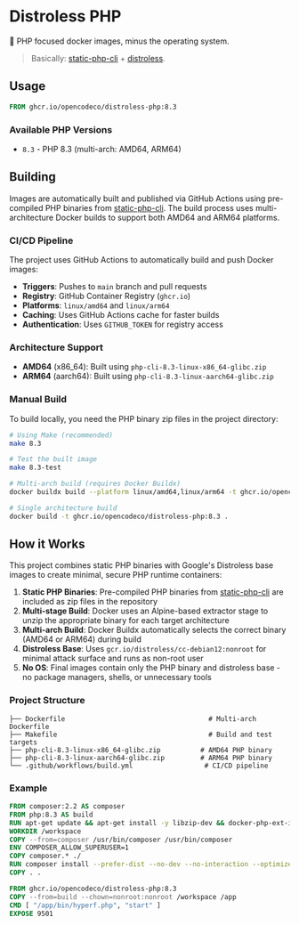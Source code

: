 # Distroless PHP

🐘 PHP focused docker images, minus the operating system.

> Basically: [static-php-cli](https://github.com/crazywhalecc/static-php-cli) + [distroless](https://github.com/GoogleContainerTools/distroless).

## Usage

```dockerfile
FROM ghcr.io/opencodeco/distroless-php:8.3
```

### Available PHP Versions

- `8.3` - PHP 8.3 (multi-arch: AMD64, ARM64)

## Building

Images are automatically built and published via GitHub Actions using pre-compiled PHP binaries from [static-php-cli](https://github.com/crazywhalecc/static-php-cli). The build process uses multi-architecture Docker builds to support both AMD64 and ARM64 platforms.

### CI/CD Pipeline

The project uses GitHub Actions to automatically build and push Docker images:

- **Triggers**: Pushes to `main` branch and pull requests
- **Registry**: GitHub Container Registry (`ghcr.io`)
- **Platforms**: `linux/amd64` and `linux/arm64`
- **Caching**: Uses GitHub Actions cache for faster builds
- **Authentication**: Uses `GITHUB_TOKEN` for registry access

### Architecture Support

- **AMD64** (x86_64): Built using `php-cli-8.3-linux-x86_64-glibc.zip`
- **ARM64** (aarch64): Built using `php-cli-8.3-linux-aarch64-glibc.zip`

### Manual Build

To build locally, you need the PHP binary zip files in the project directory:

```bash
# Using Make (recommended)
make 8.3

# Test the built image
make 8.3-test

# Multi-arch build (requires Docker Buildx)
docker buildx build --platform linux/amd64,linux/arm64 -t ghcr.io/opencodeco/distroless-php:8.3 .

# Single architecture build
docker build -t ghcr.io/opencodeco/distroless-php:8.3 .
```

## How it Works

This project combines static PHP binaries with Google's Distroless base images to create minimal, secure PHP runtime containers:

1. **Static PHP Binaries**: Pre-compiled PHP binaries from [static-php-cli](https://github.com/crazywhalecc/static-php-cli) are included as zip files in the repository
2. **Multi-stage Build**: Docker uses an Alpine-based extractor stage to unzip the appropriate binary for each target architecture
3. **Multi-arch Build**: Docker Buildx automatically selects the correct binary (AMD64 or ARM64) during build
4. **Distroless Base**: Uses `gcr.io/distroless/cc-debian12:nonroot` for minimal attack surface and runs as non-root user
5. **No OS**: Final images contain only the PHP binary and distroless base - no package managers, shells, or unnecessary tools

### Project Structure

```
├── Dockerfile                                    # Multi-arch Dockerfile
├── Makefile                                      # Build and test targets
├── php-cli-8.3-linux-x86_64-glibc.zip          # AMD64 PHP binary
├── php-cli-8.3-linux-aarch64-glibc.zip         # ARM64 PHP binary
└── .github/workflows/build.yml                  # CI/CD pipeline
```

### Example

```dockerfile
FROM composer:2.2 AS composer
FROM php:8.3 AS build
RUN apt-get update && apt-get install -y libzip-dev && docker-php-ext-install zip
WORKDIR /workspace
COPY --from=composer /usr/bin/composer /usr/bin/composer
ENV COMPOSER_ALLOW_SUPERUSER=1
COPY composer.* ./
RUN composer install --prefer-dist --no-dev --no-interaction --optimize-autoloader
COPY . .

FROM ghcr.io/opencodeco/distroless-php:8.3
COPY --from=build --chown=nonroot:nonroot /workspace /app
CMD [ "/app/bin/hyperf.php", "start" ]
EXPOSE 9501
```
